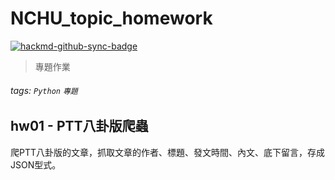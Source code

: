# NCHU_topic_homework

[![hackmd-github-sync-badge](https://hackmd.io/uK0dMvDVQ2i5qGPHrwSvoA/badge)](https://hackmd.io/uK0dMvDVQ2i5qGPHrwSvoA)


> 專題作業

###### tags: `Python` `專題`

## hw01 - PTT八卦版爬蟲
爬PTT八卦版的文章，抓取文章的作者、標題、發文時間、內文、底下留言，存成JSON型式。